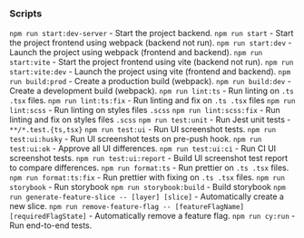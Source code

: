 ### Scripts

`npm run start:dev-server` - Start the project backend.
`npm run start` - Start the project frontend using webpack (backend not run).
`npm run start:dev` - Launch the project using webpack (frontend and backend).
`npm run start:vite` - Start the project frontend using vite (backend not run).
`npm run start:vite:dev` - Launch the project using vite (frontend and backend).
`npm run build:prod` - Create a production build (webpack).
`npm run build:dev` - Create a development build (webpack).
`npm run lint:ts` - Run linting on `.ts .tsx` files.
`npm run lint:ts:fix` - Run linting and fix on `.ts .tsx` files
`npm run lint:scss` - Run linting on styles files `.scss`
`npm run lint:scss:fix` - Run linting and fix on styles files `.scss`
`npm run test:unit` - Run Jest unit tests - `**/*.test.{ts,tsx}`
`npm run test:ui` - Run UI screenshot tests.
`npm run test:ui:husky` - Run UI screenshot tests on pre-push hook.
`npm run test:ui:ok` - Approve all UI differences.
`npm run test:ui:ci` - Run CI UI screenshot tests.
`npm run test:ui:report` - Build UI screenshot test report to compare differences.
`npm run format:ts` - Run prettier on `.ts .tsx` files.
`npm run format:ts:fix` - Run prettier with fixing on `.ts .tsx` files.
`npm run storybook` - Run storybook
`npm run storybook:build` - Build storybook
`npm run generate-feature-slice -- [layer] [slice]` - Automatically create a new slice.
`npm run remove-feature-flag -- [featureFlagName] [requiredFlagState]` - Automatically remove a feature flag.
`npm run cy:run` - Run end-to-end tests.

